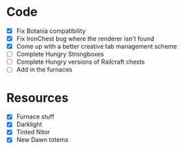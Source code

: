 # Code
- [x] Fix Botania compatibility
- [x] Fix IronChest bug where the renderer isn't found
- [x] Come up with a better creative tab management scheme
- [ ] Complete Hungry Strongboxes
- [ ] Complete Hungry versions of Railcraft chests
- [ ] Add in the furnaces

# Resources
- [x] Furnace stuff
- [x] Darklight
- [x] Tinted Nitor
- [x] New Dawn totems